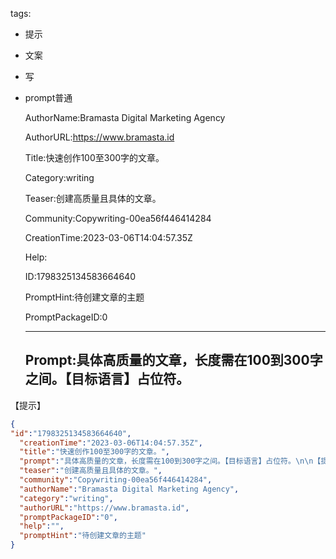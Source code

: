   tags: 
- 提示
- 文案
- 写
- prompt普通

  AuthorName:Bramasta Digital Marketing Agency

  AuthorURL:https://www.bramasta.id

  Title:快速创作100至300字的文章。

  Category:writing

  Teaser:创建高质量且具体的文章。

  Community:Copywriting-00ea56f446414284

  CreationTime:2023-03-06T14:04:57.35Z

  Help:

  ID:1798325134583664640

  PromptHint:待创建文章的主题

  PromptPackageID:0

  ---

  ## Prompt:具体高质量的文章，长度需在100到300字之间。【目标语言】占位符。

【提示】

  ```json
  {
  "id":"1798325134583664640",
    "creationTime":"2023-03-06T14:04:57.35Z",
    "title":"快速创作100至300字的文章。",
    "prompt":"具体高质量的文章，长度需在100到300字之间。【目标语言】占位符。\n\n【提示】",
    "teaser":"创建高质量且具体的文章。",
    "community":"Copywriting-00ea56f446414284",
    "authorName":"Bramasta Digital Marketing Agency",
    "category":"writing",
    "authorURL":"https://www.bramasta.id",
    "promptPackageID":"0",
    "help":"",
    "promptHint":"待创建文章的主题"
  }
  ```

